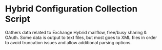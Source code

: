 # Hybrid Configuration Collection Script
Gathers data related to Exchange Hybrid mailflow, free/busy sharing & OAuth.
Some data is output to text files, but most goes to XML files in order to avoid truncation issues and allow additional parsing options.
